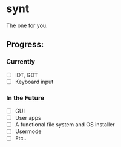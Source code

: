 # synt

The one for you.

## Progress:
### Currently
- [ ] IDT, GDT
- [ ] Keyboard input
### In the Future
- [ ] GUI
- [ ] User apps
- [ ] A functional file system and OS installer
- [ ] Usermode
- [ ] Etc..
